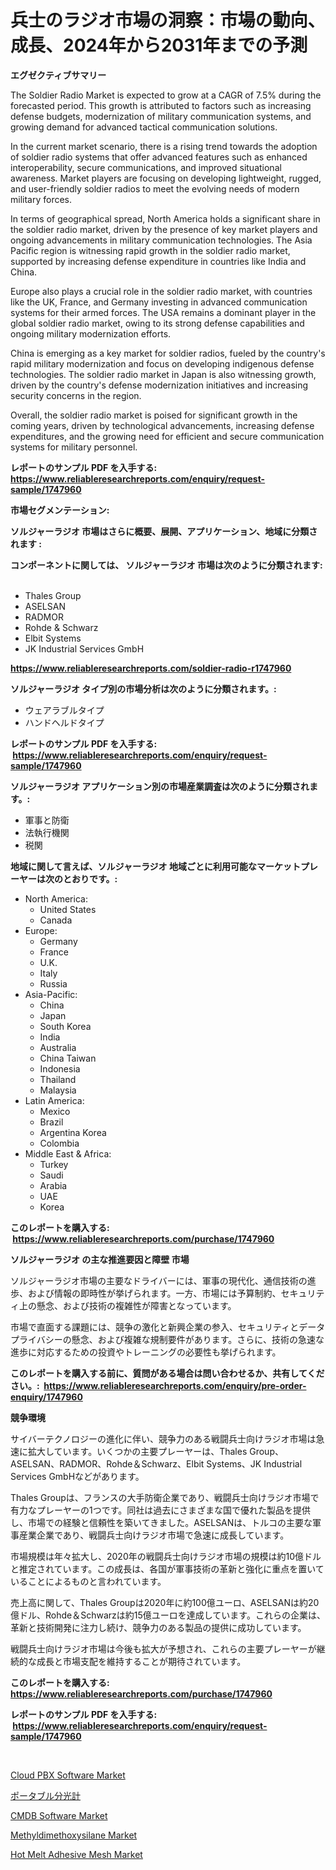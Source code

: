 <p><h1>兵士のラジオ市場の洞察：市場の動向、成長、2024年から2031年までの予測</h1></p><p><strong>エグゼクティブサマリー</strong></p>
<p><p>The Soldier Radio Market is expected to grow at a CAGR of 7.5% during the forecasted period. This growth is attributed to factors such as increasing defense budgets, modernization of military communication systems, and growing demand for advanced tactical communication solutions.</p><p>In the current market scenario, there is a rising trend towards the adoption of soldier radio systems that offer advanced features such as enhanced interoperability, secure communications, and improved situational awareness. Market players are focusing on developing lightweight, rugged, and user-friendly soldier radios to meet the evolving needs of modern military forces.</p><p>In terms of geographical spread, North America holds a significant share in the soldier radio market, driven by the presence of key market players and ongoing advancements in military communication technologies. The Asia Pacific region is witnessing rapid growth in the soldier radio market, supported by increasing defense expenditure in countries like India and China.</p><p>Europe also plays a crucial role in the soldier radio market, with countries like the UK, France, and Germany investing in advanced communication systems for their armed forces. The USA remains a dominant player in the global soldier radio market, owing to its strong defense capabilities and ongoing military modernization efforts.</p><p>China is emerging as a key market for soldier radios, fueled by the country's rapid military modernization and focus on developing indigenous defense technologies. The soldier radio market in Japan is also witnessing growth, driven by the country's defense modernization initiatives and increasing security concerns in the region.</p><p>Overall, the soldier radio market is poised for significant growth in the coming years, driven by technological advancements, increasing defense expenditures, and the growing need for efficient and secure communication systems for military personnel.</p></p>
<p><strong>レポートのサンプル PDF を入手する: <a href="https://www.reliableresearchreports.com/enquiry/request-sample/1747960">https://www.reliableresearchreports.com/enquiry/request-sample/1747960</a></strong></p>
<p><strong>市場セグメンテーション:</strong></p>
<p><strong> ソルジャーラジオ 市場はさらに概要、展開、アプリケーション、地域に分類されます :</strong></p>
<p><strong>コンポーネントに関しては、 ソルジャーラジオ 市場は次のように分類されます: &nbsp;</strong></p>
<p><ul><li>Thales Group</li><li>ASELSAN</li><li>RADMOR</li><li>Rohde & Schwarz</li><li>Elbit Systems</li><li>JK Industrial Services GmbH</li></ul></p>
<p><strong><a href="https://www.reliableresearchreports.com/soldier-radio-r1747960">https://www.reliableresearchreports.com/soldier-radio-r1747960</a></strong></p>
<p><strong> ソルジャーラジオ タイプ別の市場分析は次のように分類されます。:</strong></p>
<p><ul><li>ウェアラブルタイプ</li><li>ハンドヘルドタイプ</li></ul></p>
<p><strong>レポートのサンプル PDF を入手する: &nbsp;<a href="https://www.reliableresearchreports.com/enquiry/request-sample/1747960">https://www.reliableresearchreports.com/enquiry/request-sample/1747960</a></strong></p>
<p><strong> ソルジャーラジオ アプリケーション別の市場産業調査は次のように分類されます。:</strong></p>
<p><ul><li>軍事と防衛</li><li>法執行機関</li><li>税関</li></ul></p>
<p><strong>地域に関して言えば、ソルジャーラジオ 地域ごとに利用可能なマーケットプレーヤーは次のとおりです。:</strong></p>
<p><ul>
    <li>
        North America:
        <ul>
            <li>United States</li>
            <li>Canada</li>
        </ul>
    </li>
    <li>
        Europe:
        <ul>
            <li>Germany</li>
            <li>France</li>
            <li>U.K.</li>
            <li>Italy</li>
            <li>Russia</li>
        </ul>
    </li>
    <li>
        Asia-Pacific:
        <ul>
            <li>China</li>
            <li>Japan</li>
            <li>South Korea</li>
            <li>India</li>
            <li>Australia</li>
            <li>China Taiwan</li>
            <li>Indonesia</li>
            <li>Thailand</li>
            <li>Malaysia</li>
        </ul>
    </li>
    <li>
        Latin America:
        <ul>
            <li>Mexico</li>
            <li>Brazil</li>
            <li>Argentina Korea</li>
            <li>Colombia</li>
        </ul>
    </li>
    <li>
        Middle East & Africa:
        <ul>
            <li>Turkey</li>
            <li>Saudi</li>
            <li>Arabia</li>
            <li>UAE</li>
            <li>Korea</li>
        </ul>
    </li>
    </ul></p>
<p><strong>このレポートを購入する: &nbsp;<a href="https://www.reliableresearchreports.com/purchase/1747960">https://www.reliableresearchreports.com/purchase/1747960</a></strong></p>
<p><strong>ソルジャーラジオ の主な推進要因と障壁 市場</strong></p>
<p><p>ソルジャーラジオ市場の主要なドライバーには、軍事の現代化、通信技術の進歩、および情報の即時性が挙げられます。一方、市場には予算制約、セキュリティ上の懸念、および技術の複雑性が障害となっています。</p><p>市場で直面する課題には、競争の激化と新興企業の参入、セキュリティとデータプライバシーの懸念、および複雑な規制要件があります。さらに、技術の急速な進歩に対応するための投資やトレーニングの必要性も挙げられます。</p></p>
<p><strong>このレポートを購入する前に、質問がある場合は問い合わせるか、共有してください。:&nbsp; <a href="https://www.reliableresearchreports.com/enquiry/pre-order-enquiry/1747960">https://www.reliableresearchreports.com/enquiry/pre-order-enquiry/1747960</a></strong></p>
<p><strong>競争環境</strong></p>
<p><p>サイバーテクノロジーの進化に伴い、競争力のある戦闘兵士向けラジオ市場は急速に拡大しています。いくつかの主要プレーヤーは、Thales Group、ASELSAN、RADMOR、Rohde＆Schwarz、Elbit Systems、JK Industrial Services GmbHなどがあります。</p><p>Thales Groupは、フランスの大手防衛企業であり、戦闘兵士向けラジオ市場で有力なプレーヤーの1つです。同社は過去にさまざまな国で優れた製品を提供し、市場での経験と信頼性を築いてきました。ASELSANは、トルコの主要な軍事産業企業であり、戦闘兵士向けラジオ市場で急速に成長しています。</p><p>市場規模は年々拡大し、2020年の戦闘兵士向けラジオ市場の規模は約10億ドルと推定されています。この成長は、各国が軍事技術の革新と強化に重点を置いていることによるものと言われています。</p><p>売上高に関して、Thales Groupは2020年に約100億ユーロ、ASELSANは約20億ドル、Rohde＆Schwarzは約15億ユーロを達成しています。これらの企業は、革新と技術開発に注力し続け、競争力のある製品の提供に成功しています。</p><p>戦闘兵士向けラジオ市場は今後も拡大が予想され、これらの主要プレーヤーが継続的な成長と市場支配を維持することが期待されています。</p></p>
<p><strong>このレポートを購入する: &nbsp; <a href="https://www.reliableresearchreports.com/purchase/1747960">https://www.reliableresearchreports.com/purchase/1747960</a></strong></p>
<p><strong>レポートのサンプル PDF を入手する: &nbsp;<a href="https://www.reliableresearchreports.com/enquiry/request-sample/1747960">https://www.reliableresearchreports.com/enquiry/request-sample/1747960</a></strong><strong></strong></p>
<p>&nbsp;</p>
<p><p><a href="https://github.com/dimitrishawkinswaynenp91rgz/Market-Research-Report-List-2/blob/main/cloud-pbx-software-market.md">Cloud PBX Software Market</a></p><p><a href="https://medium.com/@michaelerde565/%E3%83%9D%E3%83%BC%E3%82%BF%E3%83%96%E3%83%AB%E5%88%86%E5%85%89%E8%A8%88%E5%B8%82%E5%A0%B4-2031%E5%B9%B4%E3%81%BE%E3%81%A7%E3%81%AE%E5%8B%95%E5%90%91-%E4%BA%88%E6%B8%AC-%E7%AB%B6%E4%BA%89%E5%88%86%E6%9E%90-f75479340b98">ポータブル分光計</a></p><p><a href="https://github.com/changoleonlaverguenzanoexiste/Market-Research-Report-List-2/blob/main/cmdb-software-market.md">CMDB Software Market</a></p><p><a href="https://www.linkedin.com/pulse/methyldimethoxysilane-market-size-share-amp-trends-analysis-nngie?trackingId=fU6PaS8H8uy0F0NKJPK8gw%3D%3D">Methyldimethoxysilane Market</a></p><p><a href="https://www.linkedin.com/pulse/hot-melt-adhesive-mesh-market-size-furnishes-valuable-information-5r26e?trackingId=EfvCqih1xbRQaFlffwW97w%3D%3D">Hot Melt Adhesive Mesh Market</a></p></p>